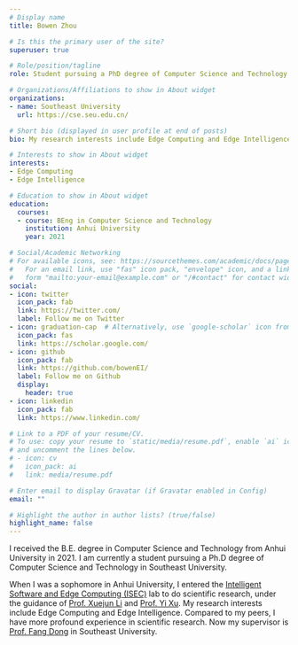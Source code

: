 ```yaml
---
# Display name
title: Bowen Zhou

# Is this the primary user of the site?
superuser: true

# Role/position/tagline
role: Student pursuing a PhD degree of Computer Science and Technology

# Organizations/Affiliations to show in About widget
organizations:
- name: Southeast University
  url: https://cse.seu.edu.cn/

# Short bio (displayed in user profile at end of posts)
bio: My research interests include Edge Computing and Edge Intelligence.

# Interests to show in About widget
interests:
- Edge Computing
- Edge Intelligence

# Education to show in About widget
education:
  courses:
  - course: BEng in Computer Science and Technology
    institution: Anhui University
    year: 2021

# Social/Academic Networking
# For available icons, see: https://sourcethemes.com/academic/docs/page-builder/#icons
#   For an email link, use "fas" icon pack, "envelope" icon, and a link in the
#   form "mailto:your-email@example.com" or "/#contact" for contact widget.
social:
- icon: twitter
  icon_pack: fab
  link: https://twitter.com/
  label: Follow me on Twitter
- icon: graduation-cap  # Alternatively, use `google-scholar` icon from `ai` icon pack
  icon_pack: fas
  link: https://scholar.google.com/
- icon: github
  icon_pack: fab
  link: https://github.com/bowenEI/
  label: Follow me on Github
  display:
    header: true
- icon: linkedin
  icon_pack: fab
  link: https://www.linkedin.com/

# Link to a PDF of your resume/CV.
# To use: copy your resume to `static/media/resume.pdf`, enable `ai` icons in `params.toml`, 
# and uncomment the lines below.
# - icon: cv
#   icon_pack: ai
#   link: media/resume.pdf

# Enter email to display Gravatar (if Gravatar enabled in Config)
email: ""

# Highlight the author in author lists? (true/false)
highlight_name: false
---
```


I received the B.E. degree in Computer Science and Technology from Anhui University in 2021. I am currently a student pursuing a Ph.D degree of Computer Science and Technology in Southeast University.

When I was a sophomore in Anhui University, I entered the [Intelligent Software and Edge Computing (ISEC)](http://isec.ahu.edu.cn/main.psp) lab to do scientific research, under the guidance of [Prof. Xuejun Li](http://cs.ahu.edu.cn/2021/0719/c11201a265362/page.htm) and [Prof. Yi Xu](http://cs.ahu.edu.cn/2021/0611/c11201a262009/page.htm). My research interests include Edge Computing and Edge Intelligence. Compared to my peers, I have more profound experience in scientific research. Now my supervisor is [Prof. Fang Dong](https://cse.seu.edu.cn/2019/0102/c23024a256994/page.htm) in Southeast University.

<!-- {{< icon name="download" pack="fas" >}} Download my {{< staticref "media/demo_resume.pdf" "newtab" >}}resumé{{< /staticref >}}. -->
